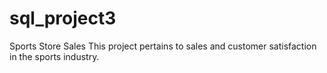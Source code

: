 # sql_project3
Sports Store Sales
This project pertains to sales and customer satisfaction in the sports industry.
